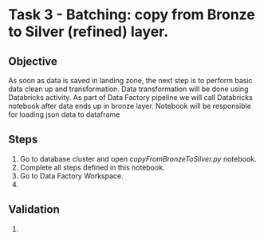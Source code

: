 # Task 3 - Batching: copy from Bronze to Silver (refined) layer.
## Objective 
As soon as data is saved in landing zone, the next step is to perform basic data clean up and transformation. Data transformation will be done using Databricks activity. As part of Data Factory pipeline we will call Databricks notebook after data ends up in bronze layer. Notebook will be responsible for loading json data to dataframe
## Steps
1. Go to database cluster and open *copyFromBronzeToSilver.py* notebook.
2. Complete all steps defined in this notebook.
3. Go to Data Factory Workspace.
4. 
## Validation
1. 
 
